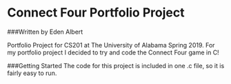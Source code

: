 # Connect Four Portfolio Project
###Written by Eden Albert

Portfolio Project for CS201 at The University of Alabama Spring 2019.
For my portfolio project I decided to try and code the Connect Four game in C!

###Getting Started
The code for this project is included in one .c file, so it is fairly easy to run.
